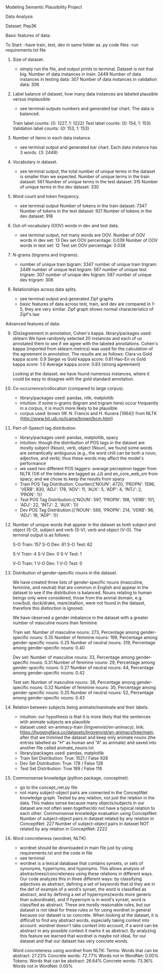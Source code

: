 Modeling Semantic Plausibility Project

Data Analysis

Dataset: Pep3K

Basic features of data:

To Start:
-have train, test, dev in same folder as .py code files
-run requirements.txt file

1. Size of dataset.

   - simply run the file, and output prints to terminal. Dataset is not that big.
     Number of data instances in train: 2449
     Number of data instances in testing data: 307
     Number of data instances in validation data: 306

2. Label balance of dataset, how many data instances are labeled plausible versus implausible.
   - see terminal outputs numbers and generated bar chart. The data is balanced.

   Train label counts:
    {0: 1227, 1: 1222}
    Test label counts:
    {0: 154, 1: 153}
    Validation label counts:
    {0: 153, 1: 153}
   
4. Number of items in each data instance.
   - see terminal output and generated bar chart. Each data instance has 3 words.
     {3: 2449}
5. Vocabulary in dataset.
   - see terminal output, the total number of unique terms in the dataset is smaller than we expected.
     Number of unique terms in the train dataset: 561
     Number of unique terms in the test dataset: 315
     Number of unique terms in the dev dataset: 330
6. Word count and token frequency.

   - see terminal output
     Number of tokens in the train dataset: 7347
     Number of tokens in the test dataset: 921
     Number of tokens in the dev dataset: 918

7. Out-of-vocabulary (OOV) words in dev and test data.

   - see terminal output, not many words are OOV.
     Number of OOV words in dev set: 13
     Dev set OOV percentage: 0.039
     Number of OOV words in test set: 12
     Test set OOV percentage: 0.038

8. N-grams (bigrams and trigrams).

   - number of unique train bigram: 3347
     number of unique train trigram: 2449
     number of unique test bigram: 587
     number of unique test trigram: 307
     number of unique dev bigram: 587
     number of unique dev trigram: 306
     
9. Relationships across data splits.
   - see terminal output and generated Zipf graphs
   - basic features of data across test, train, and dev are compared in 1-5, they are very similar. Zipf graph shows normal characteristics of Zipf's law

Advanced features of data:

9. (Dis)agreement in annotation, Cohen's kappa.
   library/packages used: sklearn
   We have randomly selected 20 instances and each of us annotated them to see if we agree with the labeled annotations. Cohen's kappa (imported from sklearn.metrics) was used for the calculation of the agreement in annotation. The results are as follows:
   Clara vs Gold kappa score: 0.9
   Sergei vs Gold kappa score: 0.61
   Hao-En vs Gold kappa score: 1.0
   Average kappa score: 0.83 (strong agreement)

   Looking at the dataset, we have found numerous instances, where it could be easy to disagree with the gold standard annotation.

10. Co-occurrence/collocation (compared to large corpus).

    - library/packages used: pandas, nltk, matplotlib
    - intuition: if some n-grams (bigram and trigram here) occur frequently in a corpus, it is much more likely to be plausible
    - corpus used: brown (W. N. Francis and H. Kucera [1964]) from NLTK (http://www.hit.uib.no/icame/brown/bcm.html)


11. Part-of-Speech tag distribution.

    - library/packages used: pandas, matplotlib, spacy
    - intuition: though the distribution of POS tags in the dataset are mostly subject (Noun), verb, object (Noun), we found some words are semantically ambiguous (e.g., the word chill can be both a noun, adjective, and verb); thus these words may affect the model's performance
    - we used two different POS taggers: average perceptron tagger from NLTK (1/6 of the tokens are tagged as JJ) and en_core_web_sm from spacy; and we chose to keep the results from spacy
    - Train POS Tag Distribution: Counter({'NOUN': 4720, 'PROPN': 1596, 'VERB': 830, 'ADJ': 178, 'ADV': 11, 'AUX': 5, 'ADP': 4, 'INTJ': 2, 'PRON': 1})
    - Test POS Tag Distribution:({'NOUN': 597, 'PROPN': 198, 'VERB': 101, 'ADJ': 22, 'INTJ': 2, 'AUX': 1})
    - Dev POS Tag Distribution:({'NOUN': 589, 'PROPN': 214, 'VERB': 96, 'ADJ': 18, 'ADP': 1})


12. Number of unique words that appear in the dataset as both subject and object (S-O), subject and verb (S-V), verb and object (V-O). The terminal output is as follows:

    S-O Train: 157
    S-O Dev: 61
    S-O Test: 62

    S-V Train: 4
    S-V Dev: 0
    S-V Test: 1

    V-O Train: 1
    V-O Dev: 1
    V-O Test: 0

13. Distribution of gender-specific nouns in the dataset.

    We have created three lists of gender-specific nouns (masculine, feminine, and neutral) that are common in English and appear in the dataset to see if the distribution is balanced. Nouns relating to human beings only were considered, those from the animal domain, e.g. cow/bull, duck/drake, mare/stallion, were not found in the dataset, therefore this distinction is ignored.

    We have observed a gender imbalance in the dataset with a greater number of masculine nouns than feminine.

    Train set:
    Number of masculine nouns: 273, Percentage among gender-specific nouns: 0.35
    Number of feminine nouns: 199, Percentage among gender-specific nouns: 0.25
    Number of neutral nouns: 319, Percentage among gender-specific nouns: 0.40

    Dev set:
    Number of masculine nouns: 33, Percentage among gender-specific nouns: 0.31
    Number of feminine nouns: 29, Percentage among gender-specific nouns: 0.27
    Number of neutral nouns: 44, Percentage among gender-specific nouns: 0.42

    Test set:
    Number of masculine nouns: 38, Percentage among gender-specific nouns: 0.32
    Number of feminine nouns: 30, Percentage among gender-specific nouns: 0.25
    Number of neutral nouns: 52, Percentage among gender-specific nouns: 0.43

14. Relation between subjects being animate/inanimate and their labels.

    - intuition: our hypothesis is that it is more likely that the sentences wtih animate subjects are plausible
    - dataset used: en-animacy-train (lingvenvist/en-animacy), link: https://huggingface.co/datasets/lingvenvist/en-animacy/tree/main; after that we trimmed the dataset and keep only animate nouns (the entries labelled as "H" as human and "A" as animate) and saved into another file called animate_nouns.txt
    - library/packages used: pandas, matplotlib
    - Train Set Distribution: True: 1521 / False 928
    - Dev Set Distribution:   True: 178 / False 128
    - Test Set Distribution:  True  189 / False 118


15. Commonsense knowledge (python package, conceptnet).

    - go to the concept_net.py file
    - not many subject-object pairs are connected in the ConceptNet knowledge graph. Tested by any relation, not just the relation in the data. This makes sense because many objects/subjects in our dataset are not often seen together/do not have a typical relation to each other.
      Commonsense knowledge evaluation using ConceptNet:
      Number of subject-object pairs in dataset related by any relation in ConceptNet: 227
      Number of subject-object pairs in dataset NOT related by any relation in ConceptNet: 2222

16. Word concreteness (wordnet, NLTK).

    - wordnet should be downloaded in main file just by using requirements.txt and the code in file
    - see terminal
    - wordnet is a lexical database that contains synsets, or sets of synonyms, hypernyms, and hyponyms. This allows analysis of abstractness/concreteness using these relations in different ways. Our code analyzes this in three different ways: by classifying adjectives as abstract, defining a set of keywords that id they are in the def of example of a word's synset, the word is classified as abstract, and by defining a set of hypernyms(words more generic than subordinate), and if hypernym is in word's synset, word is classified as abstract. These are mostly reasonable rules, but our dataset is not ideal for these rules or for using wordnet in general because our dataset is so concrete. When looking at the dataset, it is difficult to find any abstract words, especially taking context into account. wordnet doesn't take context into account, if a word can be abstract in any possible context it marks it as abstract. By analyzing this feature we learned that wordnet is maybe not ideaL for our dataset and that our dataset has very concrete words.

    Word concreteness using wordnet from NLTK:
    Terms:
    Words that can be abstract: 27.23%
    Concrete words: 72.77%
    Words not in WordNet: 0.00%
    Tokens:
    Words that can be abstract: 26.64%
    Concrete words: 73.36%
    Words not in WordNet: 0.00%
